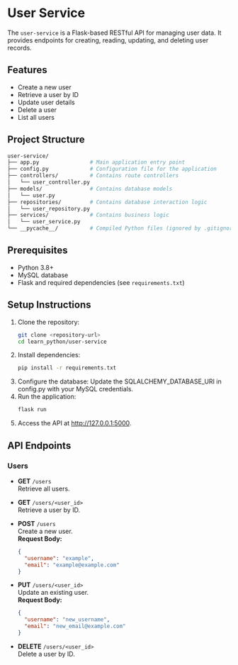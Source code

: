 # User Service

The `user-service` is a Flask-based RESTful API for managing user data. It provides endpoints for creating, reading, updating, and deleting user records.

## Features

- Create a new user
- Retrieve a user by ID
- Update user details
- Delete a user
- List all users

## Project Structure

```bash
user-service/
├── app.py                # Main application entry point
├── config.py             # Configuration file for the application
├── controllers/          # Contains route controllers
│   └── user_controller.py
├── models/               # Contains database models
│   └── user.py
├── repositories/         # Contains database interaction logic
│   └── user_repository.py
├── services/             # Contains business logic
│   └── user_service.py
└── __pycache__/          # Compiled Python files (ignored by .gitignore)
```

## Prerequisites

- Python 3.8+
- MySQL database
- Flask and required dependencies (see `requirements.txt`)

## Setup Instructions

1. Clone the repository:
   ```bash
   git clone <repository-url>
   cd learn_python/user-service
   ```
2. Install dependencies:
   ```bash
   pip install -r requirements.txt  
   ``` 
3. Configure the database:
   Update the SQLALCHEMY_DATABASE_URI in config.py with your MySQL credentials.
4. Run the application:
   ```bash 
   flask run
   ```
5. Access the API at http://127.0.0.1:5000.

## API Endpoints

### Users

- **GET** `/users`  
  Retrieve all users.

- **GET** `/users/<user_id>`  
  Retrieve a user by ID.

- **POST** `/users`  
  Create a new user.  
  **Request Body:**  
  ```json
  {
    "username": "example",
    "email": "example@example.com"
  }
  ```

- **PUT** `/users/<user_id>`  
  Update an existing user.  
  **Request Body:**  
  ```json
  {
    "username": "new_username",
    "email": "new_email@example.com"
  }
  ```

- **DELETE** `/users/<user_id>`  
  Delete a user by ID.

